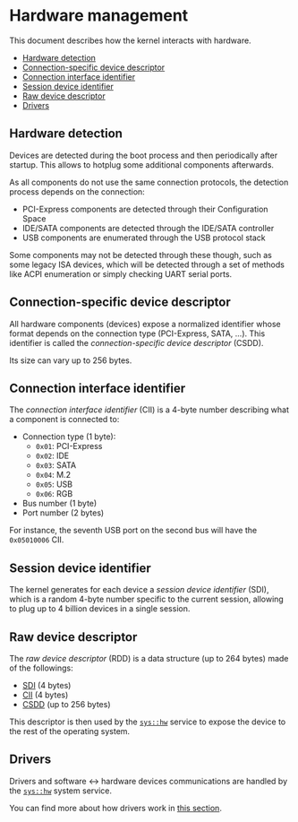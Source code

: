 # Hardware management

This document describes how the kernel interacts with hardware.

- [Hardware detection](#hardware-detection)
- [Connection-specific device descriptor](#connection-specific-device-descriptor)
- [Connection interface identifier](#connection-interface-identifier)
- [Session device identifier](#session-device-identifier)
- [Raw device descriptor](#raw-device-descriptor)
- [Drivers](#drivers)

## Hardware detection

Devices are detected during the boot process and then periodically after startup. This allows to hotplug some additional components afterwards.

As all components do not use the same connection protocols, the detection process depends on the connection:

* PCI-Express components are detected through their Configuration Space
* IDE/SATA components are detected through the IDE/SATA controller
* USB components are enumerated through the USB protocol stack

Some components may not be detected through these though, such as some legacy ISA devices, which will be detected through a set of methods like ACPI enumeration or simply checking UART serial ports.

## Connection-specific device descriptor

All hardware components (devices) expose a normalized identifier whose format depends on the connection type (PCI-Express, SATA, ...). This identifier is called the _connection-specific device descriptor_ (CSDD).

Its size can vary up to 256 bytes.

## Connection interface identifier

The *connection interface identifier* (CII) is a 4-byte number describing what a component is connected to:

- Connection type (1 byte):
  - `0x01`: PCI-Express
  - `0x02`: IDE
  - `0x03`: SATA
  - `0x04`: M.2
  - `0x05`: USB
  - `0x06`: RGB
- Bus number (1 byte)
- Port number (2 bytes)

For instance, the seventh USB port on the second bus will have the `0x05010006` CII.

## Session device identifier

The kernel generates for each device a _session device identifier_ (SDI), which is a random 4-byte number specific to the current session, allowing to plug up to 4 billion devices in a single session.

## Raw device descriptor

The _raw device descriptor_ (RDD) is a data structure (up to 264 bytes) made of the followings:

- [SDI](#session-device-identifier) (4 bytes)
- [CII](#connection-interface-identifier) (4 bytes)
- [CSDD](#connection-specific-device-descriptor) (up to 256 bytes)

This descriptor is then used by the [`sys::hw`](../services/hw.md) service to expose the device to the rest of the operating system.

## Drivers

Drivers and software <-> hardware devices communications are handled by the [`sys::hw`](../services/hw.md) system service.

You can find more about how drivers work in [this section](../services/hw.md#drivers).